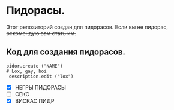 # Пидорасы.
Этот репозиторий создан для пидорасов. Если вы не пидорас, ~~рекомендую вам стать им.~~
## Код для создания пидорасов.
```
pidor.create ("NAME")
# Lox, gay, boi
 description.edit ("lox")
```
- [x] НЕГРЫ ПИДОРАСЫ
- [ ] СЕКС
- [x] ВИСКАС ПИДР
